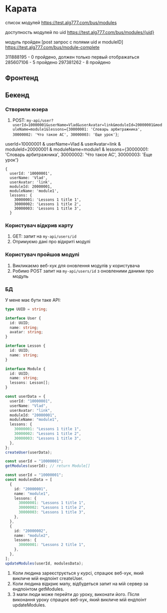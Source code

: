 # Карата

список модулей
https://test.alg777.com/bus/modules

доступность модулей по uid
https://test.alg777.com/bus/modules/{uid}

модуль пройден
[post запрос с полями uid и moduleID]
https://test.alg777.com/bus/module-complete

311888195 - 0 пройдено, должен только первый отображаться
285607106 - 5 пройдено
297381262 - 8 пройдено

## Фронтенд

## Бекенд

### Створили юзера

1. POST: `my-api/user?userId=10000001&userName=Vlad&userAvatar=link&moduleId=20000001&moduleName=module1&lessons={30000001: 'Словарь арбитражника', 30000002: 'Что такое АС', 30000003: 'Еще урок'}`;

userId=10000001
&
userName=Vlad
&
userAvatar=link
&
moduleId=20000001
&
moduleName=module1
&
lessons={30000001: 'Словарь арбитражника', 30000002: 'Что такое АС', 30000003: 'Еще урок'}

```
{
  userId: '10000001',
  userName: 'Vlad',
  userAvatar: 'link',
  moduleId: 20000001,
  moduleName: 'module1',
  lessons: {
    30000001: 'Lessons 1 title 1',
    30000002: 'Lessons 1 title 2',
    30000003: 'Lessons 1 title 3',
  }
```

### Користувач відкрив карту

1. GET: запит на `my-api/users/id`
2. Отримуємо дані про відкриті модулі

### Користувач пройшов модулі

1. Викликаємо веб-хук для оновлення модулів у користувача
2. Робимо POST запит на `my-api/users/id` з оновленими даними про модуль

### БД

<!-- users:

- id — унікальний ідентифікатор користувача
- name — ім'я користувача
- modules — таблиця

modules:

- id — унікальний ідентифікатор модуля
- name — назва модуля
- lessons — JSON-об'єкт, який містить інформацію про всі уроки в модулі -->

У мене має бути таке API:

```ts
type UUID = string;

interface User {
  id: UUID;
  name: string;
  avatar: string;
}

interface Lesson {
  id: UUID;
  name: string;
}

interface Module {
  id: UUID;
  name: string;
  lessons: Lesson[];
}

const userData = {
  userId: "10000001",
  userName: "Vlad",
  userAvatar: "link",
  moduleId: "20000001",
  moduleName: "module1",
  lessons: {
    30000001: "Lessons 1 title 1",
    30000002: "Lessons 1 title 2",
    30000003: "Lessons 1 title 3",
  },
};
createUser(userData);

const userId = "10000001";
getModules(userId); // return Module[]

const userId = "10000001";
const modulesData = [
  {
    id: "20000001",
    name: "module1",
    lessons: {
      30000001: "Lessons 1 title 1",
      30000002: "Lessons 1 title 2",
      30000003: "Lessons 1 title 3",
    },
  },
  {
    id: "20000002",
    name: "module2",
    lessons: {
      30000001: "Lessons 2 title 1",
    },
  },
];
updateModules(userId, modulesData);
```

1. Коли людина зареєструється у курсі, спрацює веб-хук, який викличе мій ендпоінт createUser.
2. Коли людина відкриє мапу, відбудеться запит на мій сервер за ендпоінтом getModules.
3. З мапи люди може перейти до уроку, виконати його. Після виконання уроку спрацює веб-хук, який викличе мій ендпоінт updateModules.
